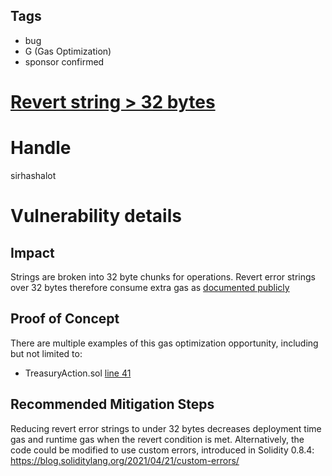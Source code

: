 ## Tags

- bug
- G (Gas Optimization)
- sponsor confirmed

# [Revert string > 32 bytes](https://github.com/code-423n4/2022-01-notional-findings/issues/110) 

# Handle

sirhashalot


# Vulnerability details

## Impact

Strings are broken into 32 byte chunks for operations. Revert error strings over 32 bytes therefore consume extra gas as [documented publicly](https://blog.polymath.network/solidity-tips-and-tricks-to-save-gas-and-reduce-bytecode-size-c44580b218e6#c17b)

## Proof of Concept

There are multiple examples of this gas optimization opportunity, including but not limited to:
- TreasuryAction.sol [line 41](https://github.com/code-423n4/2022-01-notional/blob/d171cad9e86e0d02e0909eb66d4c24ab6ea6b982/contracts/TreasuryAction.sol#L41)

## Recommended Mitigation Steps

Reducing revert error strings to under 32 bytes decreases deployment time gas and runtime gas when the revert condition is met. Alternatively, the code could be modified to use custom errors, introduced in Solidity 0.8.4: https://blog.soliditylang.org/2021/04/21/custom-errors/

